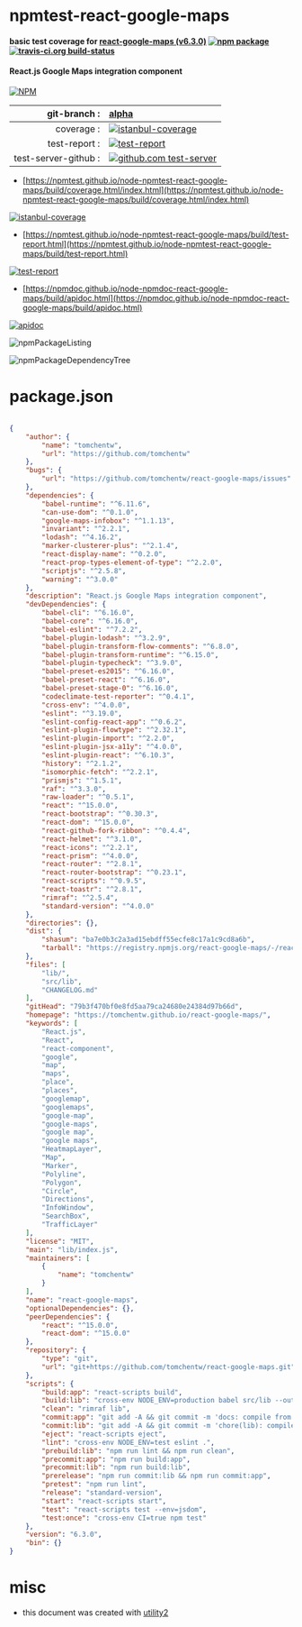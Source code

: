 # npmtest-react-google-maps

#### basic test coverage for  [react-google-maps (v6.3.0)](https://tomchentw.github.io/react-google-maps/)  [![npm package](https://img.shields.io/npm/v/npmtest-react-google-maps.svg?style=flat-square)](https://www.npmjs.org/package/npmtest-react-google-maps) [![travis-ci.org build-status](https://api.travis-ci.org/npmtest/node-npmtest-react-google-maps.svg)](https://travis-ci.org/npmtest/node-npmtest-react-google-maps)

#### React.js Google Maps integration component

[![NPM](https://nodei.co/npm/react-google-maps.png?downloads=true&downloadRank=true&stars=true)](https://www.npmjs.com/package/react-google-maps)

| git-branch : | [alpha](https://github.com/npmtest/node-npmtest-react-google-maps/tree/alpha)|
|--:|:--|
| coverage : | [![istanbul-coverage](https://npmtest.github.io/node-npmtest-react-google-maps/build/coverage.badge.svg)](https://npmtest.github.io/node-npmtest-react-google-maps/build/coverage.html/index.html)|
| test-report : | [![test-report](https://npmtest.github.io/node-npmtest-react-google-maps/build/test-report.badge.svg)](https://npmtest.github.io/node-npmtest-react-google-maps/build/test-report.html)|
| test-server-github : | [![github.com test-server](https://npmtest.github.io/node-npmtest-react-google-maps/GitHub-Mark-32px.png)](https://npmtest.github.io/node-npmtest-react-google-maps/build/app/index.html) | | build-artifacts : | [![build-artifacts](https://npmtest.github.io/node-npmtest-react-google-maps/glyphicons_144_folder_open.png)](https://github.com/npmtest/node-npmtest-react-google-maps/tree/gh-pages/build)|

- [https://npmtest.github.io/node-npmtest-react-google-maps/build/coverage.html/index.html](https://npmtest.github.io/node-npmtest-react-google-maps/build/coverage.html/index.html)

[![istanbul-coverage](https://npmtest.github.io/node-npmtest-react-google-maps/build/screenCapture.buildCi.browser.%252Ftmp%252Fbuild%252Fcoverage.lib.html.png)](https://npmtest.github.io/node-npmtest-react-google-maps/build/coverage.html/index.html)

- [https://npmtest.github.io/node-npmtest-react-google-maps/build/test-report.html](https://npmtest.github.io/node-npmtest-react-google-maps/build/test-report.html)

[![test-report](https://npmtest.github.io/node-npmtest-react-google-maps/build/screenCapture.buildCi.browser.%252Ftmp%252Fbuild%252Ftest-report.html.png)](https://npmtest.github.io/node-npmtest-react-google-maps/build/test-report.html)

- [https://npmdoc.github.io/node-npmdoc-react-google-maps/build/apidoc.html](https://npmdoc.github.io/node-npmdoc-react-google-maps/build/apidoc.html)

[![apidoc](https://npmdoc.github.io/node-npmdoc-react-google-maps/build/screenCapture.buildCi.browser.%252Ftmp%252Fbuild%252Fapidoc.html.png)](https://npmdoc.github.io/node-npmdoc-react-google-maps/build/apidoc.html)

![npmPackageListing](https://npmtest.github.io/node-npmtest-react-google-maps/build/screenCapture.npmPackageListing.svg)

![npmPackageDependencyTree](https://npmtest.github.io/node-npmtest-react-google-maps/build/screenCapture.npmPackageDependencyTree.svg)



# package.json

```json

{
    "author": {
        "name": "tomchentw",
        "url": "https://github.com/tomchentw"
    },
    "bugs": {
        "url": "https://github.com/tomchentw/react-google-maps/issues"
    },
    "dependencies": {
        "babel-runtime": "^6.11.6",
        "can-use-dom": "^0.1.0",
        "google-maps-infobox": "^1.1.13",
        "invariant": "^2.2.1",
        "lodash": "^4.16.2",
        "marker-clusterer-plus": "^2.1.4",
        "react-display-name": "^0.2.0",
        "react-prop-types-element-of-type": "^2.2.0",
        "scriptjs": "^2.5.8",
        "warning": "^3.0.0"
    },
    "description": "React.js Google Maps integration component",
    "devDependencies": {
        "babel-cli": "^6.16.0",
        "babel-core": "^6.16.0",
        "babel-eslint": "^7.2.2",
        "babel-plugin-lodash": "^3.2.9",
        "babel-plugin-transform-flow-comments": "^6.8.0",
        "babel-plugin-transform-runtime": "^6.15.0",
        "babel-plugin-typecheck": "^3.9.0",
        "babel-preset-es2015": "^6.16.0",
        "babel-preset-react": "^6.16.0",
        "babel-preset-stage-0": "^6.16.0",
        "codeclimate-test-reporter": "^0.4.1",
        "cross-env": "^4.0.0",
        "eslint": "^3.19.0",
        "eslint-config-react-app": "^0.6.2",
        "eslint-plugin-flowtype": "^2.32.1",
        "eslint-plugin-import": "^2.2.0",
        "eslint-plugin-jsx-a11y": "^4.0.0",
        "eslint-plugin-react": "^6.10.3",
        "history": "^2.1.2",
        "isomorphic-fetch": "^2.2.1",
        "prismjs": "^1.5.1",
        "raf": "^3.3.0",
        "raw-loader": "^0.5.1",
        "react": "^15.0.0",
        "react-bootstrap": "^0.30.3",
        "react-dom": "^15.0.0",
        "react-github-fork-ribbon": "^0.4.4",
        "react-helmet": "^3.1.0",
        "react-icons": "^2.2.1",
        "react-prism": "^4.0.0",
        "react-router": "^2.8.1",
        "react-router-bootstrap": "^0.23.1",
        "react-scripts": "^0.9.5",
        "react-toastr": "^2.8.1",
        "rimraf": "^2.5.4",
        "standard-version": "^4.0.0"
    },
    "directories": {},
    "dist": {
        "shasum": "ba7e0b3c2a3ad15ebdff55ecfe8c17a1c9cd8a6b",
        "tarball": "https://registry.npmjs.org/react-google-maps/-/react-google-maps-6.3.0.tgz"
    },
    "files": [
        "lib/",
        "src/lib",
        "CHANGELOG.md"
    ],
    "gitHead": "79b3f470bf0e8fd5aa79ca24680e24384d97b66d",
    "homepage": "https://tomchentw.github.io/react-google-maps/",
    "keywords": [
        "React.js",
        "React",
        "react-component",
        "google",
        "map",
        "maps",
        "place",
        "places",
        "googlemap",
        "googlemaps",
        "google-map",
        "google-maps",
        "google map",
        "google maps",
        "HeatmapLayer",
        "Map",
        "Marker",
        "Polyline",
        "Polygon",
        "Circle",
        "Directions",
        "InfoWindow",
        "SearchBox",
        "TrafficLayer"
    ],
    "license": "MIT",
    "main": "lib/index.js",
    "maintainers": [
        {
            "name": "tomchentw"
        }
    ],
    "name": "react-google-maps",
    "optionalDependencies": {},
    "peerDependencies": {
        "react": "^15.0.0",
        "react-dom": "^15.0.0"
    },
    "repository": {
        "type": "git",
        "url": "git+https://github.com/tomchentw/react-google-maps.git"
    },
    "scripts": {
        "build:app": "react-scripts build",
        "build:lib": "cross-env NODE_ENV=production babel src/lib --out-dir lib",
        "clean": "rimraf lib",
        "commit:app": "git add -A && git commit -m 'docs: compile from src/app with react-scripts'",
        "commit:lib": "git add -A && git commit -m 'chore(lib): compile from src/lib using babel'",
        "eject": "react-scripts eject",
        "lint": "cross-env NODE_ENV=test eslint .",
        "prebuild:lib": "npm run lint && npm run clean",
        "precommit:app": "npm run build:app",
        "precommit:lib": "npm run build:lib",
        "prerelease": "npm run commit:lib && npm run commit:app",
        "pretest": "npm run lint",
        "release": "standard-version",
        "start": "react-scripts start",
        "test": "react-scripts test --env=jsdom",
        "test:once": "cross-env CI=true npm test"
    },
    "version": "6.3.0",
    "bin": {}
}
```



# misc
- this document was created with [utility2](https://github.com/kaizhu256/node-utility2)
